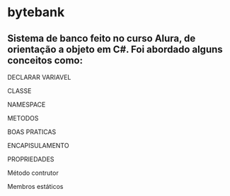 # bytebank
<h2> Sistema de banco feito no curso Alura, de orientação a objeto em C#. Foi abordado alguns conceitos como: </h2>
<p> DECLARAR VARIAVEL </p>
<p> CLASSE </p>
<p> NAMESPACE </p>
<p> METODOS </p>
<p> BOAS PRATICAS </p>
<p> ENCAPISULAMENTO </p>
<p> PROPRIEDADES </p>
<p> Método contrutor  </p>
<p> Membros estáticos </p>